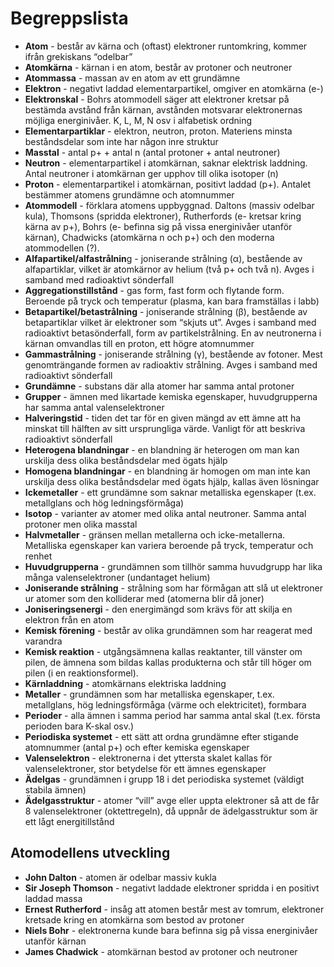 # Begreppslista

* **Atom** - består av kärna och (oftast) elektroner runtomkring, kommer ifrån grekiskans “odelbar”
* **Atomkärna** - kärnan i en atom, består av protoner och neutroner
* **Atommassa** - massan av en atom av ett grundämne
* **Elektron** - negativt laddad elementarpartikel, omgiver en atomkärna (e-)
* **Elektronskal** - Bohrs atommodell säger att elektroner kretsar på bestämda avstånd från kärnan, avstånden motsvarar elektronernas möjliga energinivåer. K, L, M, N osv i alfabetisk ordning 
* **Elementarpartiklar** - elektron, neutron, proton. Materiens minsta beståndsdelar som inte har någon inre struktur
* **Masstal** - antal p+ + antal n (antal protoner + antal neutroner)
* **Neutron** - elementarpartikel i atomkärnan, saknar elektrisk laddning. Antal neutroner i atomkärnan ger upphov till olika isotoper (n)
* **Proton** - elementarpartikel i atomkärnan, positivt laddad (p+). Antalet bestämmer atomens grundämne och atomnummer
* **Atommodell** - förklara atomens uppbyggnad. Daltons (massiv odelbar kula), Thomsons (spridda elektroner), Rutherfords (e- kretsar kring kärna av p+), Bohrs (e- befinna sig på vissa energinivåer utanför kärnan), Chadwicks (atomkärna n och p+) och den moderna atommodellen (?).
* **Alfapartikel/alfastrålnin**g - joniserande strålning (α), bestående av alfapartiklar, vilket är atomkärnor av helium (två p+ och två n). Avges i samband med radioaktivt sönderfall
* **Aggregationstillstånd** - gas form, fast form och flytande form. Beroende på tryck och temperatur (plasma, kan bara framställas i labb)
* **Betapartikel/betastrålning** - joniserande strålning (β), bestående av betapartiklar vilket är elektroner som “skjuts ut”. Avges i samband med radioaktivt betasönderfall, form av partikelstrålning. En av neutronerna i kärnan omvandlas till en proton, ett högre atomnummer
* **Gammastrålning** - joniserande strålning (γ), bestående av fotoner. Mest genomträngande formen av radioaktiv strålning. Avges i samband med radioaktivt sönderfall
* **Grundämne** - substans där alla atomer har samma antal protoner
* **Grupper** - ämnen med likartade kemiska egenskaper, huvudgrupperna har samma antal valenselektroner
* **Halveringstid** - tiden det tar för en given mängd av ett ämne att ha minskat till hälften av sitt ursprungliga värde. Vanligt för att beskriva radioaktivt sönderfall
* **Heterogena blandningar** - en blandning är heterogen om man kan urskilja dess olika beståndsdelar med ögats hjälp
* **Homogena blandningar** - en blandning är homogen om man inte kan urskilja dess olika beståndsdelar med ögats hjälp, kallas även lösningar
* **Ickemetaller** - ett grundämne som saknar metalliska egenskaper (t.ex. metallglans och hög ledningsförmåga)
* **Isotop** - varianter av atomer med olika antal neutroner. Samma antal protoner men olika masstal
* **Halvmetaller** - gränsen mellan metallerna och icke-metallerna. Metalliska egenskaper kan variera beroende på tryck, temperatur och renhet
* **Huvudgrupperna** - grundämnen som tillhör samma huvudgrupp har lika många valenselektroner (undantaget helium)
* **Joniserande strålning** - strålning som har förmågan att slå ut elektroner ur atomer som den kolliderar med (atomerna blir då joner)
* **Joniseringsenergi** - den energimängd som krävs för att skilja en elektron från en atom
* **Kemisk förening** - består av olika grundämnen som har reagerat med varandra
* **Kemisk reaktion** - utgångsämnena kallas reaktanter, till vänster om pilen, de ämnena som bildas kallas produkterna och står till höger om pilen (i en reaktionsformel).
* **Kärnladdning** - atomkärnans elektriska laddning
* **Metaller** - grundämnen som har metalliska egenskaper, t.ex. metallglans, hög ledningsförmåga (värme och elektricitet), formbara
* **Perioder** - alla ämnen i samma period har samma antal skal (t.ex. första perioden bara K-skal osv.)
* **Periodiska systemet** - ett sätt att ordna grundämne efter stigande atomnummer (antal p+) och efter kemiska egenskaper
* **Valenselektron** - elektronerna i det yttersta skalet kallas för valenselektroner, stor betydelse för ett ämnes egenskaper
* **Ädelgas** - grundämnen i grupp 18 i det periodiska systemet (väldigt stabila ämnen)
* **Ädelgasstruktur** - atomer “vill” avge eller uppta elektroner så att de får 8 valenselektroner (oktettregeln), då uppnår de ädelgasstruktur som är ett lågt energitillstånd

## Atomodellens utveckling

* **John Dalton** - atomen är odelbar massiv kukla
* **Sir Joseph Thomson** - negativt laddade elektroner spridda i en positivt laddad massa
* **Ernest Rutherford** - insåg att atomen består mest av tomrum, elektroner kretsade kring en atomkärna som bestod av protoner
* **Niels Bohr** - elektronerna kunde bara befinna sig på vissa energinivåer utanför kärnan
* **James Chadwick** - atomkärnan bestod av protoner och neutroner